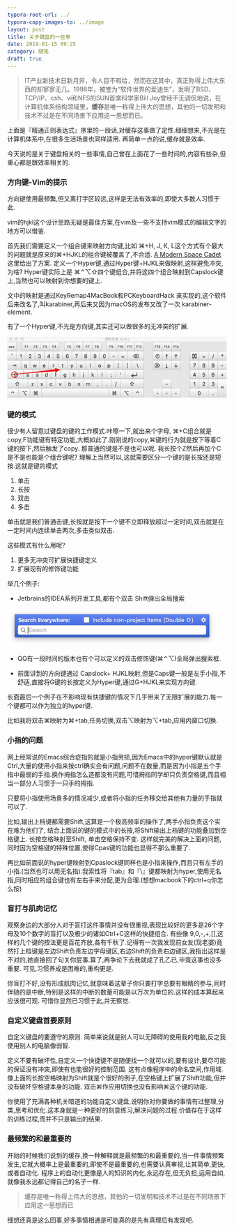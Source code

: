 ```yaml
---
typora-root-url: ../
typora-copy-images-to: ../image
layout: post
title: 关于键盘的一些事
date: 2019-01-15 09:25
category: 随笔
draft: true
---
```


> IT产业新技术日新月异，令人目不暇给，然而在这其中，真正称得上伟大东西的却寥寥无几。1998年，被誉为“软件世界的爱迪生”，发明了BSD、TCP/IP、csh、vi和NFS的SUN首席科学家Bill Joy曾经不无调侃地说，在计算机体系结构领域里，**缓存**是唯一称得上伟大的思想，其他的一切发明和技术不过是在不同场景下应用这一思想而已。

上面是『精通正则表达式』序里的一段话,对缓存这事做了定性.细细想来,不光是在计算机体系中,在很多生活场景也同样适用. 再简单一点的说,缓存就是效率.

今天说的是关于键盘相关的一些事情,自己曾在上面花了一些时间的,内容有些杂,但重心都是跟效率相关的.



### 方向键-Vim的提示

方向键使用最频繁,但又离打字区较远,这样是无法有效率的,即使大多数人习惯于此. 

vim的hjkl这个设计思路无疑是最佳方案,在vim及一些不支持vim模式的编辑文字的地方可以借鉴.

首先我们需要定义一个组合键来映射方向键,比如 ⌘+H, J, K, L这个方式有个最大的问题就是原来的⌘+HJKL的组合键被覆盖了,不合适.  [A Modern Space Cadet](http://stevelosh.com/blog/2012/10/a-modern-space-cadet/) 这里给出了方案. 定义一个Hyper键,通过Hyper键+HJKL来做映射,这样避免冲突,为啥? Hyper键实际上是 ⌘⌃⌥⇧四个键组合,并将这四个组合映射到Capslock键上,当然也可以映射到你想要的键上.

文中的映射是通过KeyRemap4MacBook和PCKeyboardHack 来实现的,这个软件后来改名了,叫karabiner,再后来又因为macOS的发布又改了一次 karabiner-element.

有了一个Hyper键,不光是方向键,其实还可以做很多的无冲突的扩展.

![Snipaste_2019-01-15_10-42-52](/image/Snipaste_2019-01-15_10-42-52.jpg)



### 键的模式

很少有人留意过键盘的键的工作模式.咔嚓一下,就出来个字母, ⌘+C组合就是copy,F功能键有特定功能,大概如此了.刚刚说的copy,⌘键的行为就是按下等着C键的按下,然后触发了copy. 那普通的键是不是也可以呢. 我长按个Z然后再加个C是不是也能是个组合键呢? 理解上当然可以,这就需要区分一个键的是长按还是短按.这就是键的模式

1. 单击
2. 长按
3. 双击
4. 多击

单击就是我们普通击键,长按就是按下一个键不立即释放超过一定时间,双击就是在一定时间内连续单击两次,多击类似双击.

这些模式有什么用呢? 

1. 更多无冲突可扩展快捷键定义
2. 扩展现有的修饰键功能



举几个例子:

* Jetbrains的IDEA系列开发工具,都有个双击 Shift弹出全局搜索

![Xnip2019-01-15_13-52-26](/image/Xnip2019-01-15_13-52-26.jpg)

* QQ有一段时间的版本也有个可以定义的双击修饰键(⌘⌃⌥)全局弹出搜索框.



*  前面讲到的方向键通过 Capslock+ HJKL映射,但是Caps键一般是左手小指,不舒适,直接将G键的长按定义为Hyper键,通过G+HJKL来实现方向键. 

长面最后一个例子在不影响现有快捷键的情况下几乎带来了无限扩展的能力.每一个键都可以作为独立的hyper键.

比如我将双击⌘映射为⌘+tab,任务切换,双击⌥映射为⌥+tab,应用内窗口切换.



### 小指的问题

网上经常说的Emacs综合症指的就是小指劳损,因为Emacs中的hyper键默认就是Ctrl,大量的使用小指来按ctrl确实会有问题,问题不在数量,而是因为小指是五个手指中最弱的手指.换作拇指怎么造都没有问题,可惜拇指同学却只负责空格键,而且相当一部分人习惯于一只手的拇指.

只要将小指使用场景多的情况减少,或者将小指的任务移交给其他有力量的手指就可以了.

比如,输出上档键都需要Shift,这算是一个极高频率的操作了,两手小指负责这个实在难为他们了, 结合上面说的键的模式中的长按,将Shift输出上档键的功能叠加到空格键上. 长按空格映射至Shift, 单击空格保持不变.  这样就完美的解决上面的问题, 同时因为空格键的特殊位置,使得Cpas键的功能也显得不那么重要了.

再比如前面说的hyper键映射到Cpaslock键同样也是小指来操作,而且只有左手的小指.(当然也可以用无名指).我索性将『tab』和『\』键都映射为hyper,使用无名指,同时相应的组合键也有左右手来分配,更为合理.(想想macbook下的ctrl+q你怎么按)



### 盲打与肌肉记忆

观察身边的大部分人对于盲打这件事情并没有很重视,表现比较好的更多是26个字母及10个数字的盲打以及极少的诸如Ctrl+C这样的快捷组合. 有些像 9,0,-,+,[],这样的几个键的按法更是百花齐放,各有千秋了.记得有一次我发现前女友(现老婆)竟然打上档键是左边Shift负责左边字母键区,右边Shift的负责右边键区,我指出这样是不对的,她直接回了句关你屁事.算了,再争论下去我就成了孔乙已,毕竟这事也没多重要. 可见,习惯养成是困难的,重构更是.

你盲打不好,没有形成肌肉记忆,就意味着这辈子你只要打字总要有眼睛的参与,同时伴随的是中断,特别是这样的中断的数量可能是以万次为单位的.这样的成本算起来应该很可观. 可惜你显然已习惯于此,并无察觉.

### 自定义键盘首要原则

自定义键盘的要遵守的原则.  简单来说就是别人可以无障碍的使用我的电脑,反之我使用别人的电脑像弱智.

定义不要有破坏性,自定义一个快捷键不是随便找一个就可以的,要有设计,要尽可能的保证没有冲突,即使有也能很好的控制范围.  这有点像程序中的命名空间,作用域. 像上面的长按空格映射为Shift就是个很好的例子,在空格键上扩展了Shift功能,但并没有破坏空格键本身的功能. 双击⌘作应用切换也没有影响⌘这个键的功能.

你使用了充满各种机关暗道的功能自定义键盘,说明你对你要做的事情有过整理,分类,思考和优化.这本身就是一种更好的刻意练习,解决问题的过程.价值存在于这样的训练过程,而并不只是输出的结果.



### 最频繁的和最重要的

开始的时候我们说到的缓存,换一种解释就是最频繁的和最重要的,当一件事情频繁发生,它就大概率上是最重要的,即使不是最重要的,也需要认真审视,让其简单,更快,或者自动化.  程序上的自动化更像是人的知识的内化,永远存在,但无负担,运用自如,就像我永远都记得自己的名子一样.

> 缓存是唯一称得上伟大的思想，其他的一切发明和技术不过是在不同场景下应用这一思想而已

细想还真是这么回事,好多事情相通是可能真的是先有真理后有发现吧.









